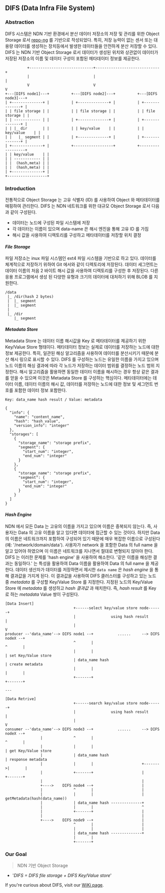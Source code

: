 ## DIFS (Data Infra File System)

### Abstraction
DIFS 시스템은 NDN 기반 환경에서 분산 데이터 저장소의 저장 및 관리를 위한 Object Storage 로서 [repo-ng](https://github.com/named-data/repo-ng) 를 기반으로 작성되었다.
특히, 저장 능력이 없는 센서 또는 대용량 데이터를 생성하는 장치등에서 발생한 데이터들을 안전하게 분산 저장할 수 있다.
DIFS 는 NDN 기반 Object Storage 로서 데이터가 생성된 위치와 상관없이 데이터가 저장된 저장소의 이름 및 데이터 구성이 포함된 메타데이터 정보를 제공한다.

```
          +-----------------------------+-----------------------------+
          |                             |                             |
          V                             V                             V
+---[DIFS node1]---+          +---[DIFS node2]---+          +---[DIFS node3]---+
| +--------------+ |          | +--------------+ |          | +--------------+ |
| | file storage | |          | | file storage | |          | | file storage | |
| | ------------ | |          | +--------------+ |          | +--------------+ |
| | |_ dir       | |          | | key/value    | |          | | key/value    | |
| |   |_ segment | |          | +--------------+ |          | +--------------+ |
| +--------------+ |          +------------------+          +------------------+
| | key/value    | |
| | ------------ | |
| |  (hash,meta) | |
| |  (hash,meta) | |
| +--------------+ |
+------------------+
```

### Introduction
전통적으로 Object Storage 는 고유 식별자 (ID) 를 사용하여 Object 와 메타데이터를 매핑하여 관리한다.
DIFS 는 NDN 네트워크를 위한 대규모 Object Storage 로서 다음과 같이 구성된다.

- 데이터는 노드에 구성된 파일 시스템에 저장
- 각 데이터는 이름이 있으며 data-name 은 해시 엔진을 통해 고유 ID 를 가짐
- 해시 값을 사용하여 디렉토리를 구성하고 메타데이터를 저장할 위치 결정

#### _File Storage_
파일 저장소는 inux 파일 시스템인 ext4 파일 시스템을 기반으로 하고 있다.
데이터를 체계적으로 저장하기 위하여 Git 에서와 같이 디렉토리에 저장된다.
데이터 세그먼트는 데이터 이름의 처음 2 바이트 해시 값을 사용하여 디렉토리를 구성한 후 저장된다.
다른 응용 프로그램에서 생성 된 다양한 유형과 크기의 데이터에 대처하기 위해 BLOB 를 지원한다.

```
/data
 |_ /dir(hash 2 bytes)
 |  |_ segment
 |  |_ segment
 |
 |_ /dir
    |_ segment
```

#### _Metadata Store_
Metadata Store 는 데이터 이름 해시값을 Key 로 메타데이터를 제공하기 위한 Key/Value Store 형태이다.
메타데이터 정보는 실제로 데이터를 저장하는 노드에 대한 정보 제공한다.
특히, 일관된 해싱 알고리즘을 사용하여 데이터를 분산시키기 때문에 분산 해시 링으로 표시할 수 있다.
DIFS 를 구성하는 노드는 유일한 이름을 가지고 있으며 노드 이름의 해싱 결과에 따라 각 노드가 저장하는 데이터 범위를 결정하는 노드 범위 지정한다.
해시 알고리즘을 활용하면 동일한 데이터 이름을 해시하는 경우 항상 같은 결과를 얻을 수 있으며 이것은 Metadata Store 를 구성하는 핵심이다.
메타데이터에는 데이터 이름, 데이터 이름의 해시 값, 데이터를 저장하는 노드에 대한 정보 및 세그먼트 번호를 포함한 데이터 정보 포함한다.

```
Key: data_name hash result / Value: metadata

{
  "info": {
    "name": "content_name",
    "hash": "hash_value",
    "version_info": "integer"
  },
  "storages": [
    {
      "storage_name": "storage prefix",
      "segment": {
        "start_num": "integer",
        "end_num": "integer"
      }
    },
    {
      "storage_name": "storage prefix",
      "segment": {
        "start_num": "integer",
        "end_num": "integer"
      }
    }
  ]
}
```

#### _Hash Engine_
NDN 에서 모든 Data 는 고유의 이름을 가지고 있으며 이름은 중복되지 않는다.
즉, 사용자는 Data 의 고유 이름을 알고 있다면 데이터에 접근할 수 있는 것이다.
하지만 Data 의 이름은 네트워크까지 포함하여 구성되어 있기 때문에 매우 복잡한 이름으로 구성된다 (예: '/network/domain/data').
사용자가 network 을 포함한 Data 의 full name 을 알고 있어야 하였으며 이 이름은 네트워크를 지나면서 절대로 변형되지 않아야 한다.
DIFS 는 이러한 문제를 'hash engine' 을 사용하여 해소한다.
'같은 이름을 해싱한 결과는 동일하다.' 는 특성을 활용하여 Data 이름을 활용하여 Data 의 full name 을 제공한다.
데이터 생산자가 데이터를 저장하면서 제시한 `data name` 은 _hash engine_ 을 통해 결과값을 가지게 된다.
이 결과값을 사용하여 DIFS 클러스터를 구성하고 있는 노드 중 _metadata_ 를 구성할 Key/Value Store 를 지정한다.
지정된 노드의 Key/Value Store 에 _metadata_ 를 생성하고 _hash 결과값_ 과 매치한다.
즉, _hash result_ 를 Key 로 하는 _metadata_ Value 쌍이 구성된다.

```
[Data Insert]
                               +------select key/value store node------+
                               |                using hash result      |
                               |                                       V
producer --'data_name'--> DIFS node1 --+           ......     --> DIFS nodeX --+
                               ^       |                               ^       |
                               |       |                               | set Key/Value store
                               | data_name hash                        | create metadata
                               |       |                               |       |
                               +-------+                               +-------+

---

[Data Retrive]
                               +------search key/value store node------+
                               |                using hash result      |
                               |                                       V
consumer --'data_name'--> DIFS node3 --+           ......     --> DIFS nodeX --+
                |              ^       |                               ^       |
                |              |       |                               | get Key/Value store
                |              | data_name hash                        | response metadata
                |              |       |                      +------->|       |
                |              +-------+                      |        +-------+
                |                                             |
                +---->    DIFS node4 --+                      |
                |              ^       |                      |
                |              |       |                      | getMetadata(hash(data_name))
                |              | data_name hash --------------+
                |              |       |                      ^
                |              +-------+                      |
                |                                             |
                +---->    DIFS node9 --+                      |
                               ^       |                      |
                               |       |                      |
                               | data_name hash --------------+
                               |       |
                               +-------+
```


### Our Goal

> NDN 기반 Object Storage

- '_DIFS = DIFS file storage + DIFS Key/Value store_'

If you're curious about DIFS, visit our [WiKi page](https://github.com/uni2u/difs/wiki).
